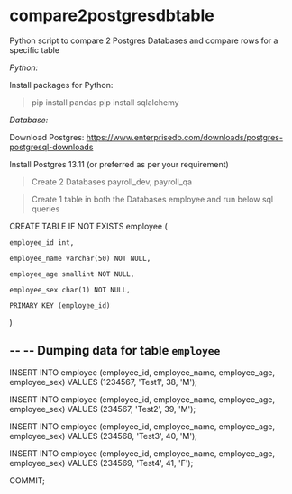 # compare2postgresdbtable
Python script to compare 2 Postgres Databases and compare rows for a specific table

*Python:*

Install packages for Python:
> pip install pandas
> pip install sqlalchemy

*Database:*

Download Postgres: https://www.enterprisedb.com/downloads/postgres-postgresql-downloads

Install Postgres 13.11 (or preferred as per your requirement)

> Create 2 Databases
> payroll_dev, payroll_qa

> Create 1 table in both the Databases
> employee and run below sql queries

CREATE TABLE IF NOT EXISTS employee ( 

	employee_id int, 
 
	employee_name varchar(50) NOT NULL, 
 
	employee_age smallint NOT NULL, 
 
	employee_sex char(1) NOT NULL, 
 
	PRIMARY KEY (employee_id) 
 
) 

--
-- Dumping data for table `employee`
--

INSERT INTO employee (employee_id, employee_name, employee_age, employee_sex) VALUES (1234567, 'Test1', 38, 'M');

INSERT INTO employee (employee_id, employee_name, employee_age, employee_sex) VALUES (234567, 'Test2', 39, 'M');

INSERT INTO employee (employee_id, employee_name, employee_age, employee_sex) VALUES (234568, 'Test3', 40, 'M');

INSERT INTO employee (employee_id, employee_name, employee_age, employee_sex) VALUES (234569, 'Test4', 41, 'F'); 

COMMIT;


